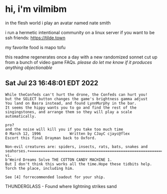 # hi, i'm vilmibm

in the flesh world i play an avatar named nate smith

i run a hermetic intentional community on a linux server if you want to be ssh friends: https://tilde.town

my favorite food is mapo tofu

this readme regenerates once a day with a new randomized sonnet cut up from a bunch of video game FAQs.
_please do let me know if it produces anything objectionable_

## Sat Jul 23 16:48:01 EDT 2022

    While theConfeds can't hurt the drone, the Confeds can hurt you!
    but the SELECT button changes the game's brightness gamma adjust
    You land on Basra instead, and found LynnMurphy in the bar.
    It seems the hippy wants you to go and find the rest of the singingstones, and arrange them so they will play a scale automatically.
    
    pro?
    and the noise will kill you if you take too much time
    0 March 12, 1996 			 Written by CJayC cjayc@flex
    Escort this final Drayman back to Oxford.
    
    Non-evil creatures are: spiders, insects, rats, bats, snakes and seahorses.+=============================================================================+| vi.
    b'Weird Dreams Solve THE COTTON CANDY MACHINE 1.
    But I don't think this works all the time.Hope these tidbits help.
    Torch the place, including him.
    
    See [4] forrecommended loadout for your ship.
      THUNDERGLASS - Found where lightning strikes sand
